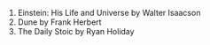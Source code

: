 1. Einstein: His Life and Universe by Walter Isaacson
2. Dune by Frank Herbert
3. The Daily Stoic by Ryan Holiday
